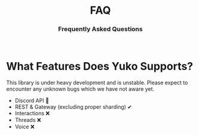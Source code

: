 <div align="center"><h1>FAQ</h1></div>
<div align="center"><h3>Frequently Asked Questions</h3></div>

<br>

# What Features Does Yuko Supports?

This library is under heavy development and is unstable. Please expect to encounter any unknown bugs which we have not aware yet.

- Discord API 🚧
- REST & Gateway (excluding proper sharding) ✔
- Interactions ❌
- Threads ❌
- Voice ❌